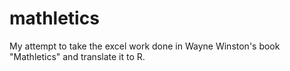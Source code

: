# mathletics
My attempt to take the excel work done in Wayne Winston's book "Mathletics" and translate it to R.
